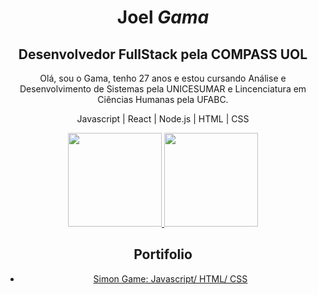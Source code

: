 <main align="center">
  <h1 class="nome">Joel <em>Gama</em></h1>
  <h2>Desenvolvedor FullStack pela COMPASS UOL</h2>
  <p>Olá, sou o Gama, tenho 27 anos e estou cursando Análise e Desenvolvimento de Sistemas pela UNICESUMAR e Lincenciatura em Ciências Humanas pela UFABC.</p>
<p> Javascript | React | Node.js | HTML | CSS</p>
  

<section align="center">
    <a href="https://github.com/yoelgama">
      <img height="150em"
        src="https://github-readme-stats.vercel.app/api?username=yoelgama&show_icons=true&theme=radical&include_all_commits=true&count_private=true" />
      <img height="150em"
        src="https://github-readme-stats.vercel.app/api/top-langs/?username=yoelgama&layout=compact&langs_count=7&theme=radical" />
    </a>
</section>
<section id="portifolio">
  <h2>Portifolio</h2>
  <ul>
    <li><a href="https://yoelgama.github.io/Simon-Game/">Simon Game: Javascript/ HTML/ CSS</a></li>
  </ul>
</section>
</main>
